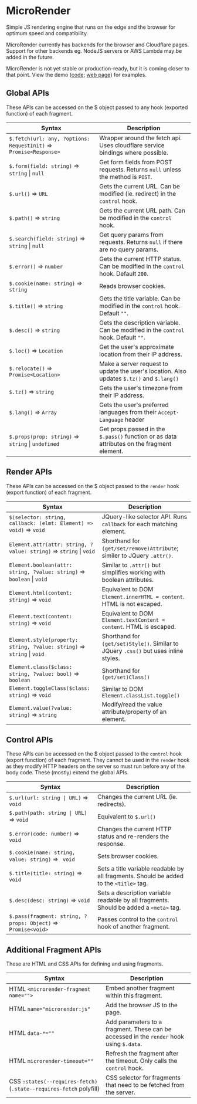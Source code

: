 # MicroRender

Simple JS rendering engine that runs on the edge and the browser for optimum speed and compatibility.

MicroRender currently has backends for the browser and Cloudflare pages. Support for other backends eg.
NodeJS servers or AWS Lambda may be added in the future.

MicroRender is not yet stable or production-ready, but it is coming closer to that point. View the demo
([code](https://gitlab.com/microrender/microrender/-/tree/master/demo);
[web page](https://microrender.pages.dev)) for examples.

## Global APIs

These APIs can be accessed on the $ object passed to any hook (exported function) of each fragment.

| Syntax                                                                | Description                                                                               |
|-----------------------------------------------------------------------|-------------------------------------------------------------------------------------------|
| `$.fetch(url: any, ?options: RequestInit)` => `Promise<Response>`     | Wrapper around the fetch api. Uses cloudflare service bindings where possible.            |
| `$.form(field: string)` => `string` \| `null`                         | Get form fields from POST requests. Returns `null` unless the method is `POST`.           |
| `$.url()` => `URL`                                                    | Gets the current URL. Can be modified (ie. redirect) in the `control` hook.               |
| `$.path()` => `string`                                                | Gets the current URL path. Can be modified in the `control` hook.                         |
| `$.search(field: string)` => `string` \| `null`                       | Get query params from requests. Returns `null` if there are no query params.              |
| `$.error()` => `number`                                               | Gets the current HTTP status. Can be modified in the `control` hook. Default `200`.       |
| `$.cookie(name: string)` => `string`                                  | Reads browser cookies.                                                                    |
| `$.title()` => `string`                                               | Gets the title variable. Can be modified in the `control` hook. Default `""`.             |
| `$.desc()` => `string`                                                | Gets the description variable. Can be modified in the `control` hook. Default `""`.       |
| `$.loc()` => `Location`                                               | Get the user's approximate location from their IP address.                                |
| `$.relocate()` => `Promise<Location>`                                 | Make a server request to update the user's location. Also updates `$.tz()` and `$.lang()` |
| `$.tz()` => `string`                                                  | Gets the user's timezone from their IP address.                                           |
| `$.lang()` => `Array`                                                 | Gets the user's preferred languages from their `Accept-Language` header                   |
| `$.props(prop: string)` => `string` \| `undefined`                    | Get props passed in the `$.pass()` function or as data attributes on the fragment element.|

## Render APIs

These APIs can be accessed on the $ object passed to the `render` hook (export function) of each
fragment.

| Syntax                                                                | Description                                                                               |
|-----------------------------------------------------------------------|-------------------------------------------------------------------------------------------|
| `$(selector: string, callback: (elmt: Element) => void)` => `void`    | JQuery-like selector API. Runs `callback` for each matching element.                      |
| `Element.attr(attr: string, ?value: string)` => `string` \| `void`    | Shorthand for `(get/set/remove)Attribute`; similer to JQuery `.attr()`.                   |
| `Element.boolean(attr: string, ?value: string)` => `boolean` \| `void`| Similar to `.attr()` but simplifies working with boolean attributes.                      |
| `Element.html(content: string)` => `void`                             | Equivalent to DOM `Element.innerHTML = content`. HTML is not escaped.                     |
| `Element.text(content: string)` => `void`                             | Equivalent to DOM `Element.textContent = content`. HTML is escaped.                       |
| `Element.style(property: string, ?value: string)` => `string` \| `void`| Shorthand for `(get/set)Style()`. Similar to JQuery `.css()` but uses inline styles.     |
| `Element.class($class: string, ?value: bool)` => `boolean`            | Shorthand for `(get/set)Class()`                                                          |
| `Element.toggleClass($class: string)` => `void`                       | Similar to DOM `Element.classList.toggle()`                                               |
| `Element.value(?value: string)` => `string`                           | Modify/read the value attribute/property of an element.                                   |

## Control APIs

These APIs can be accessed on the $ object passed to the `control` hook (export function) of each
fragment. They cannot be used in the `render` hook as they modify HTTP headers on the server so must
run before any of the body code. These (mostly) extend the global APIs.

| Syntax                                                                | Description                                                                               |
|-----------------------------------------------------------------------|-------------------------------------------------------------------------------------------|
| `$.url(url: string \| URL)` => `void`                                 | Changes the current URL (ie. redirects).                                                  |
| `$.path(path: string \| URL)` => `void`                               | Equivalent to `$.url()`                                                                   |
| `$.error(code: number)` => `void`                                     | Changes the current HTTP status and re-renders the response.                              |
| `$.cookie(name: string, value: string)` => ` void`                    | Sets browser cookies.                                                                     |
| `$.title(title: string)` => `void`                                    | Sets a title variable readable by all fragments. Should be added to the `<title>` tag.    |
| `$.desc(desc: string)` => `void`                                      | Sets a description variable readable by all fragments. Should be added a `<meta>` tag.    |
| `$.pass(fragment: string, ?props: Object)` => `Promise<void>`         | Passes control to the `control` hook of another fragment.                                 |

## Additional Fragment APIs

These are HTML and CSS APIs for defining and using fragments.

| Syntax                                                                | Description                                                                               |
|-----------------------------------------------------------------------|-------------------------------------------------------------------------------------------|
| HTML `<microrender-fragment name="">`                                 | Embed another fragment within this fragment.                                              |
| HTML `name="microrender:js"`                                          | Add the browser JS to the page.                                                           |
| HTML `data-*=""`                                                      | Add parameters to a fragment. These can be accessed in the `render` hook using `$.data`.  |
| HTML `microrender-timeout=""`                                         | Refresh the fragment after the timeout. Only calls the `control` hook.                    |
| CSS `:states(--requires-fetch)` (`.state--requires-fetch` polyfill)   | CSS selector for fragments that need to be fetched from the server.                       |
